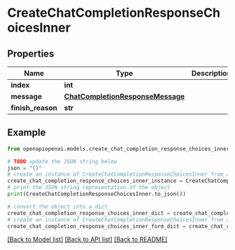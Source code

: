 # CreateChatCompletionResponseChoicesInner


## Properties

Name | Type | Description | Notes
------------ | ------------- | ------------- | -------------
**index** | **int** |  | [optional] 
**message** | [**ChatCompletionResponseMessage**](ChatCompletionResponseMessage.md) |  | [optional] 
**finish_reason** | **str** |  | [optional] 

## Example

```python
from openapiopenai.models.create_chat_completion_response_choices_inner import CreateChatCompletionResponseChoicesInner

# TODO update the JSON string below
json = "{}"
# create an instance of CreateChatCompletionResponseChoicesInner from a JSON string
create_chat_completion_response_choices_inner_instance = CreateChatCompletionResponseChoicesInner.from_json(json)
# print the JSON string representation of the object
print(CreateChatCompletionResponseChoicesInner.to_json())

# convert the object into a dict
create_chat_completion_response_choices_inner_dict = create_chat_completion_response_choices_inner_instance.to_dict()
# create an instance of CreateChatCompletionResponseChoicesInner from a dict
create_chat_completion_response_choices_inner_form_dict = create_chat_completion_response_choices_inner.from_dict(create_chat_completion_response_choices_inner_dict)
```
[[Back to Model list]](../README.md#documentation-for-models) [[Back to API list]](../README.md#documentation-for-api-endpoints) [[Back to README]](../README.md)


